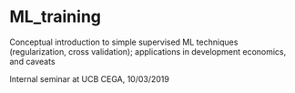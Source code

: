 # ML_training

Conceptual introduction to simple supervised ML techniques (regularization, cross validation); applications in development economics, and caveats

Internal seminar at UCB CEGA, 10/03/2019
